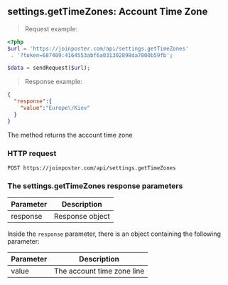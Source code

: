 ## settings.getTimeZones: Account Time Zone

> Request example:

```php
<?php
$url = 'https://joinposter.com/api/settings.getTimeZones'
 . '?token=687409:4164553abf6a031302898da7800b59fb';

$data = sendRequest($url);
```

> Response example:

```json
{
  "response":{
    "value":"Europe\/Kiev"
  }
}
```

The method returns the account time zone

### HTTP request

`POST https://joinposter.com/api/settings.getTimeZones`

### The settings.getTimeZones response parameters

Parameter | Description
--------- | -----------
response | Response object

Inside the `response` parameter, there is an object containing the following parameter:

Parameter | Description
--------- | -----------
value | The account time zone line

